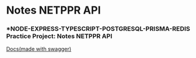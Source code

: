 # **Notes NETPPR API**

### \*NODE-EXPRESS-TYPESCRIPT-POSTGRESQL-PRISMA-REDIS Practice Project: Notes NETPPR API

[Docs(made with swagger)](https://notes-api-netppr-ca.onrender.com)
